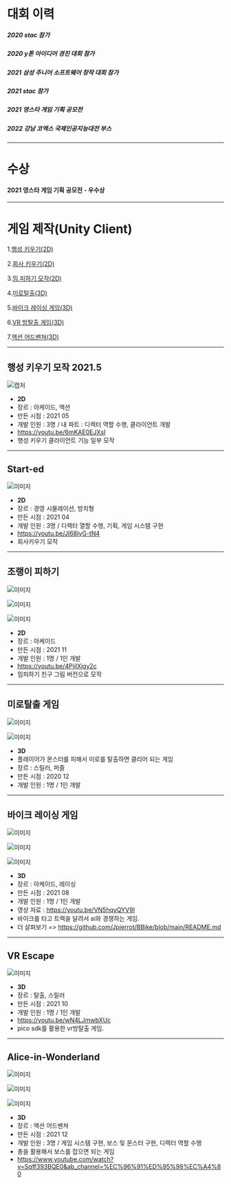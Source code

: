 # 대회 이력   

##### 2020 stac 참가   
##### 2020 y톤 아이디어 경진 대회 참가   
##### 2021 삼성 주니어 소프트웨어 창작 대회 참가   
##### 2021 stac 참가   
##### 2021 영스타 게임 기획 공모전   
##### 2022 강남 코엑스 국제인공지능대전 부스 

---   
   
# 수상  

#### 2021 영스타 게임 기획 공모전 - 우수상   
   
---   
   
# 게임 제작(Unity Client)
1.[행성 키우기(2D)](#행성-키우기-모작-2021.5)   

2.[회사 키우기(2D)](#start-ed)   

3.[밈 피하기 모작(2D)](#조랭이-피하기)  

4.[미로탈출(3D)](#미로탈출-게임)   

5.[바이크 레이싱 게임(3D)](#boost-on)  

6.[VR 방탈출 게임(3D)](#vr-escape)

7.[액션 어드벤쳐(3D)](#alice-in-wonderland)

---
    

## 행성 키우기 모작 2021.5
![캡처](https://cdn.discordapp.com/attachments/892285347352936470/930485728905932820/unknown.png)
+ **2D**
+ 장르 : 아케이드, 액션
+ 만든 시점 : 2021 05
+ 개발 인원 : 3명 / 내 파트 : 디렉터 역할 수행, 클라이언트 개발
+ https://youtu.be/6mKAE0EJXsI
+ 행성 키우기 클라이언트 기능 일부 모작

---
    

## Start-ed
![이미지](https://cdn.discordapp.com/attachments/892285347352936470/930487972170702968/unknown.png)
+ **2D**
+ 장르 : 경영 시물레이션, 방치형
+ 만든 시점 : 2021 04
+ 개발 인원 : 3명 / 디렉터 열할 수행, 기획, 게임 시스템 구현
+ https://youtu.be/JI68IyG-tN4   
+ 회사키우기 모작  
   
---  


## 조랭이 피하기
![이미지](https://cdn.discordapp.com/attachments/892285347352936470/930509620991102976/unknown.png)  

![이미지](https://cdn.discordapp.com/attachments/892285347352936470/930489210517995590/unknown.png)  

![이미지](https://cdn.discordapp.com/attachments/892285347352936470/930510038890577920/unknown.png)

+ **2D**
+ 장르 : 아케이드
+ 만든 시점 : 2021 11
+ 개발 인원 : 1명 / 1인 개발
+ https://youtu.be/4PjilXjgy2c   
+ 밈피하기 친구 그림 버전으로 모작   
  
---   
   

## 미로탈출 게임
![이미지](https://cdn.discordapp.com/attachments/771566099962920991/796405480393670706/unknown.png)  

![이미지](https://cdn.discordapp.com/attachments/771566099962920991/796406682087325736/unknown.png) 
+ **3D**
+ 플레이어가 몬스터를 피해서 미로를 탈출하면 클리어 되는 게임
+ 장르 : 스릴러, 퍼즐
+ 만든 시점 : 2020 12
+ 개발 인원 : 1명 / 1인 개발
   
---  

      
## 바이크 레이싱 게임
![이미지](https://cdn.discordapp.com/attachments/892285347352936470/930510454109904956/unknown.png)  

![이미지](https://cdn.discordapp.com/attachments/892285347352936470/930491981010960504/unknown.png)  

![이미지](https://cdn.discordapp.com/attachments/892285347352936470/930512943060222033/unknown.png) 

+ **3D**
+ 장르 : 아케이드, 레이싱
+ 만든 시점 : 2021 08
+ 개발 인원 : 1명 / 1인 개발
+ 영상 자료 : https://youtu.be/VN5hqyQYV9I
+ 바이크를 타고 트랙을 달려서 ai와 경쟁하는 게임.
+ 더 살펴보기 => https://github.com/Jpierrot/BBike/blob/main/README.md
 
---
   
   
## VR Escape
![이미지](https://cdn.discordapp.com/attachments/892285347352936470/930491453732438066/unknown.png)   
+ **3D**
+ 장르 : 탈출, 스릴러
+ 만든 시점 : 2021 10
+ 개발 인원 : 1명 / 1인 개발
+ https://youtu.be/wN4LJmwbXUc
+ pico sdk를 활용한 vr방탈출 게임.
   
---  
   
   
## Alice-in-Wonderland
![이미지](https://cdn.discordapp.com/attachments/892285347352936470/930508535589122108/unknown.png)   

![이미지](https://cdn.discordapp.com/attachments/892285347352936470/930508935696367616/unknown.png)   

![이미지](https://cdn.discordapp.com/attachments/892285347352936470/930490923077492736/unknown.png)   

+ **3D**
+ 장르 : 액션 어드벤쳐
+ 만든 시점 : 2021 12 
+ 개발 인원 : 3명 / 게임 시스템 구현, 보스 및 몬스터 구현, 디렉터 역할 수행
+ 총을 활용해서 보스를 잡으면 되는 게임
+ https://www.youtube.com/watch?v=Sqff393BQE0&ab_channel=%EC%96%91%ED%95%98%EC%A4%80

 
